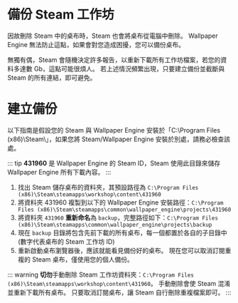 # 備份 Steam 工作坊

因故刪除 Steam 中的桌布時，Steam 也會將桌布從電腦中刪除。 Wallpaper Engine 無法防止這點，如果會對您造成困擾，您可以備份桌布。

無獨有偶，Steam 會隨機決定許多報告，以重新下載所有工作坊檔案，若您的資料多達數 Gb，這點可能很煩人。 若上述情況頻繁出現，只要建立備份並截斷與 Steam 的所有連結，即可避免。

# 建立備份

以下指南是假設您的 Steam 與 Wallpaper Engine 安裝於「C:\Program Files (x86)\Steam\」，如果您將 Steam/Wallpaper Engine 安裝於別處，請務必檢查該處。

::: tip
**431960** 是 Wallpaper Engine 的 Steam ID，Steam 使用此目錄來儲存 Wallpaper Engine 所有下載內容。
:::

1. 找出 Steam 儲存桌布的資料夾，其預設路徑為 `C:\Program Files (x86)\Steam\steamapps\workshop\content\431960`
2. 將資料夾 431960 複製到以下的 Wallpaper Engine 安裝路徑：`C:\Program Files (x86)\Steam\steamapps\common\wallpaper_engine\projects\431960`
3. 將資料夾 `431960` **重新命名**為 `backup`，完整路徑如下：`C:\Program Files (x86)\Steam\steamapps\common\wallpaper_engine\projects\backup`
4. 現在 `backup` 目錄將包含先前下載的所有桌布，每一個都置於各自的子目錄中 (數字代表桌布的 Steam 工作坊 ID)
5. 重新啟動桌布瀏覽器後，應該就能看見備份好的桌布。 現在您可以取消訂閱重複的 Steam 桌布，僅使用您的個人備份。

::: warning
**切勿**手動刪除 Steam 工作坊資料夾：`C:\Program Files (x86)\Steam\steamapps\workshop\content\431960`。 手動刪除會使 Steam 混淆並重新下載所有桌布。 只要取消訂閱桌布，讓 Steam 自行刪除重複檔案即可。
:::